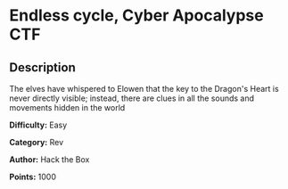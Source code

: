 # Endless cycle, Cyber Apocalypse CTF

## Description

The elves have whispered to Elowen that the key to the Dragon's Heart is never directly visible; instead, there are clues in all the sounds and movements hidden in the world

**Difficulty:** Easy

**Category:** Rev

**Author:** Hack the Box

**Points:** 1000
